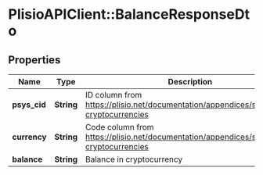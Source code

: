# PlisioAPIClient::BalanceResponseDto

## Properties
Name | Type | Description | Notes
------------ | ------------- | ------------- | -------------
**psys_cid** | **String** | ID column from https://plisio.net/documentation/appendices/supported-cryptocurrencies | [optional] 
**currency** | **String** | Code column from https://plisio.net/documentation/appendices/supported-cryptocurrencies | [optional] 
**balance** | **String** | Balance in cryptocurrency | [optional] 

